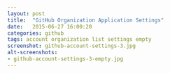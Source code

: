 ```yaml
---
layout: post
title:  "GitHub Organization Application Settings"
date:   2015-06-27 16:00:20
categories: github
tags: account organization list settings empty
screenshot: github-account-settings-3.jpg
alt-screenshots: 
- github-account-settings-3-empty.jpg
---
```

